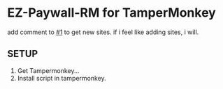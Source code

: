 # EZ-Paywall-RM for TamperMonkey
add comment to [#1](https://github.com/tygamer1to7/EZ-Paywall-RM/issues/1) to get new sites.
if i feel like adding sites, i will.
## SETUP
1. Get Tampermonkey...
2. Install script in tampermonkey.
